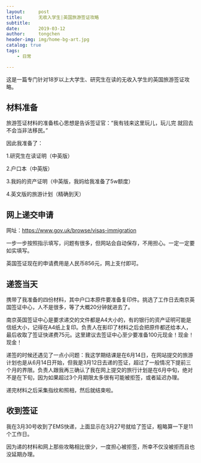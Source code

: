 ```yaml
---
layout:     post
title:      无收入学生|英国旅游签证攻略
subtitle:   
date:       2019-03-12
author:     tongchen
header-img: img/home-bg-art.jpg
catalog: true
tags:
    - 日常

---
```


这是一篇专门针对18岁以上大学生、研究生在读的无收入学生的英国旅游签证攻略。

## 材料准备

旅游签证材料的准备核心思想是告诉签证官：“我有钱来这里玩儿，玩儿完 就回去不会当非法移民。”

因此我准备了：

1.研究生在读证明（中英版）

2.户口本（中英版）

3.我妈的资产证明（中英版，我妈给我准备了5w额度）

4.英文版的旅游计划（精确到天）


## 网上递交申请


网址：https://www.gov.uk/browse/visas-immigration

一步一步按照指示填写，问题有很多，但网站会自动保存，不用担心。一定一定要如实填写。

英国签证现在的申请费用是人民币856元，网上支付即可。

## 递签当天


携带了我准备的四份材料，其中户口本原件要准备复印件。挑选了工作日去南京英国签证中心，人不是很多，等了大概20分钟就进去了。

南京英国签证中心是要求递交的文件都是A4大小的，有的银行的资产证明可能是信纸大小，记得在A4纸上复印。负责人在影印了材料之后会把原件都还给本人，最后收取了签证快递费75元。这里建议去签证中心至少要准备100元现金！现金！现金！

递签的时候还遇见了一点小问题：我这学期结课是在6月14日，在网站提交的旅游计划也是从6月14日开始，但我是3月12日去递的签证，超过了一般情况下提前三个月的界限。负责人跟我再三确认了我在网上提交的旅行计划是在6月中旬，绝对不是在下旬，因为如果超过3个月期限太多很有可能被拒签，或者延迟办理。

递完材料之后采集指纹和照相，然后就结束啦。

## 收到签证


我在3月30号收到了EMS快递，上面显示在3月27号就给了签证，粗略算一下是11个工作日。

因为递的材料和网上那些攻略相比很少，一度担心被拒签，所幸不仅没被拒而且也没延期办理。
